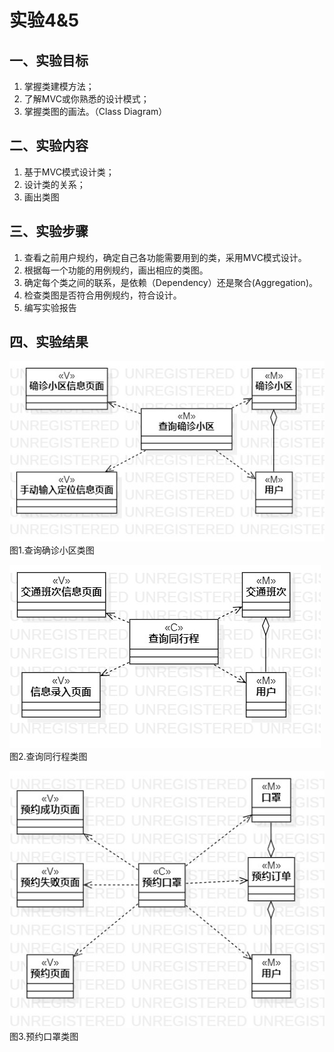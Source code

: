 # 实验4&5

## 一、实验目标

1. 掌握类建模方法；
2. 了解MVC或你熟悉的设计模式；
3. 掌握类图的画法。（Class Diagram）

## 二、实验内容

1. 基于MVC模式设计类；
2. 设计类的关系；
3. 画出类图

## 三、实验步骤

1. 查看之前用户规约，确定自己各功能需要用到的类，采用MVC模式设计。
2. 根据每一个功能的用例规约，画出相应的类图。
3. 确定每个类之间的联系，是依赖（Dependency）还是聚合(Aggregation)。
4. 检查类图是否符合用例规约，符合设计。
5. 编写实验报告

## 四、实验结果
![ClassDiagram1](./查询确诊小区类图.jpg)  
图1.查询确诊小区类图

![ClassDiagram2](./同行程查询类图.jpg)   
图2.查询同行程类图

![ClassDiagram3](./预约口罩类图.jpg)  
图3.预约口罩类图
